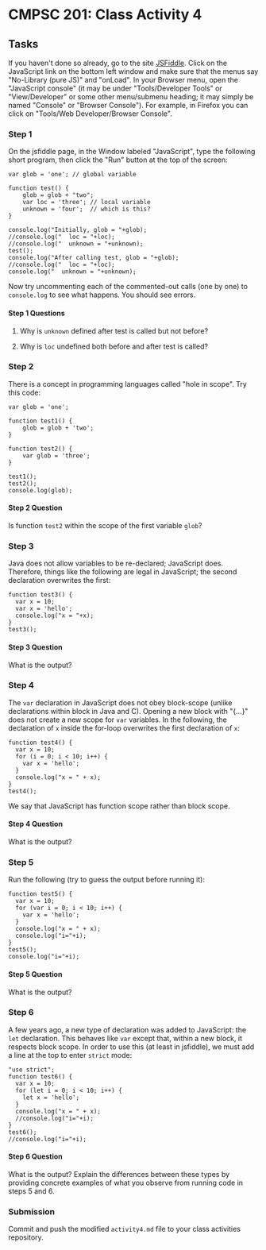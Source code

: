 # CMPSC 201: Class Activity 4

## Tasks

If you haven't done so already, go to the site [JSFiddle](http://jsfiddle.net). Click on the JavaScript link on the bottom left window and make sure that the menus say "No-Library (pure JS)" and "onLoad". In your Browser menu, open the "JavaScript console" (it may be under "Tools/Developer Tools" or "View/Developer" or some other menu/submenu heading; it may simply be named "Console" or "Browser Console"). For example, in Firefox you can click on "Tools/Web Developer/Browser Console".

### Step 1

On the jsfiddle page, in the Window labeled "JavaScript", type the following short program, then click the "Run" button at the top of the screen:

```
var glob = 'one'; // global variable

function test() {
    glob = glob + "two";
    var loc = 'three'; // local variable
    unknown = 'four';  // which is this?
}

console.log("Initially, glob = "+glob);
//console.log("  loc = "+loc);
//console.log("  unknown = "+unknown);
test();
console.log("After calling test, glob = "+glob);
//console.log("  loc = "+loc);
console.log("  unknown = "+unknown);
```

Now try uncommenting each of the commented-out calls (one by one) to `console.log` to see what happens. You should see errors.

#### Step 1 Questions

1. Why is `unknown` defined after test is called but not before?

2. Why is `loc` undefined both before and after test is called?

### Step 2

There is a concept in programming languages called "hole in scope". Try this code:

```
var glob = 'one';

function test1() {
    glob = glob + 'two';
}

function test2() {
    var glob = 'three';
}

test1();
test2();
console.log(glob);
```

#### Step 2 Question

Is function `test2` within the scope of the first variable `glob`?

### Step 3

Java does not allow variables to be re-declared; JavaScript does. Therefore, things like the following are legal in JavaScript; the second declaration overwrites the first:

```
function test3() {
  var x = 10;
  var x = 'hello';
  console.log("x = "+x);
}
test3();
```

#### Step 3 Question

What is the output?

### Step 4

The `var` declaration in JavaScript does not obey block-scope (unlike declarations within block in Java and C). Opening a new block with "{...}" does not create a new scope for `var` variables. In the following, the declaration of `x` inside the for-loop overwrites the first declaration of `x`:

```
function test4() {
  var x = 10;
  for (i = 0; i < 10; i++) {
    var x = 'hello';
  }
  console.log("x = " + x);
}
test4();
```

We say that JavaScript has function scope rather than block scope.

#### Step 4 Question

What is the output?

### Step 5

Run the following (try to guess the output before running it):

```
function test5() {
  var x = 10;
  for (var i = 0; i < 10; i++) {
    var x = 'hello';
  }
  console.log("x = " + x);
  console.log("i="+i);
}
test5();
console.log("i="+i);
```

#### Step 5 Question

What is the output?

### Step 6

A few years ago, a new type of declaration was added to JavaScript: the `let` declaration. This behaves like `var` except that, within a new block, it respects block scope. In order to use this (at least in jsfiddle), we must add a line at the top to enter `strict` mode:

```
"use strict";
function test6() {
  var x = 10;
  for (let i = 0; i < 10; i++) {
    let x = 'hello';
  }
  console.log("x = " + x);
  //console.log("i="+i);
}
test6();
//console.log("i="+i);
```

#### Step 6 Question

What is the output? Explain the differences between these types by providing concrete examples of what you observe from running code in steps 5 and 6.

### Submission

Commit and push the modified `activity4.md` file to your class activities repository.
